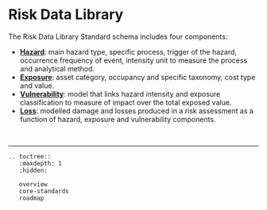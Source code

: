 # Risk Data Library

The Risk Data Library Standard schema includes four components:

- [**Hazard**](../data_model/hazard.md): main hazard type, specific process, trigger of the hazard, occurrence frequency of event, intensity unit to measure the process and analytical method.
- [**Exposure**](../data_model/exposure.md): asset category, occupancy and specific taxonomy, cost type and value.
- [**Vulnerability**](../data_model/vulnerability.md): model that links hazard intensity and exposure classification to measure of impact over the total exposed value.
- [**Loss**](../data_model/loss.md): modelled damage and losses produced in a risk assessment as a function of hazard, exposure and vulnerability components.

<br><hr>

```{eval-rst}
.. toctree::
   :maxdepth: 1
   :hidden:

   overview
   core-standards
   roadmap
```
